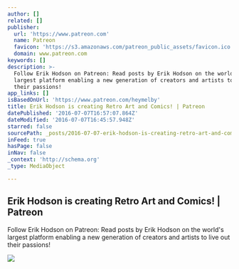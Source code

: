 ```yaml
---
author: []
related: []
publisher:
  url: 'https://www.patreon.com'
  name: Patreon
  favicon: 'https://s3.amazonaws.com/patreon_public_assets/favicon.ico'
  domain: www.patreon.com
keywords: []
description: >-
  Follow Erik Hodson on Patreon: Read posts by Erik Hodson on the world's
  largest platform enabling a new generation of creators and artists to live out
  their passions!
app_links: []
isBasedOnUrl: 'https://www.patreon.com/heymelby'
title: Erik Hodson is creating Retro Art and Comics! | Patreon
datePublished: '2016-07-07T16:57:07.864Z'
dateModified: '2016-07-07T16:45:57.948Z'
starred: false
sourcePath: _posts/2016-07-07-erik-hodson-is-creating-retro-art-and-comics-or-patreon.md
inFeed: true
hasPage: false
inNav: false
_context: 'http://schema.org'
_type: MediaObject

---
```

<article style=""><h1>Erik Hodson is creating Retro Art and Comics! | Patreon</h1><p>Follow Erik Hodson on Patreon: Read posts by Erik Hodson on the world's largest platform enabling a new generation of creators and artists to live out their passions!</p><img src="https://s3-us-west-1.amazonaws.com/patreon.user/BhJiNG0yB4I0iPcmhAAorTfWZQQeuHeiNVbULRz9TstD9J85bzxH1UNv2RvYT7Tv_large_2.jpeg" /></article>